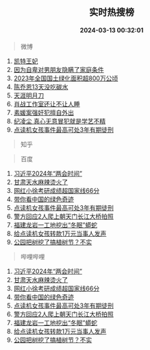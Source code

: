 <div align="center"><h2>实时热搜榜</h2><h4>2024-03-13 00:32:01</h4></div>

> 微博  

1. [凯特王妃](https://s.weibo.com/weibo?q=%E5%87%AF%E7%89%B9%E7%8E%8B%E5%A6%83&t=31&band_rank=1&Refer=top)<br />
2. [因为自卑对男朋友隐瞒了家庭条件](https://s.weibo.com/weibo?q=%23%E5%9B%A0%E4%B8%BA%E8%87%AA%E5%8D%91%E5%AF%B9%E7%94%B7%E6%9C%8B%E5%8F%8B%E9%9A%90%E7%9E%92%E4%BA%86%E5%AE%B6%E5%BA%AD%E6%9D%A1%E4%BB%B6%23&t=31&band_rank=2&Refer=top)<br />
3. [2023年全国国土绿化面积超800万公顷](https://s.weibo.com/weibo?q=%232023%E5%B9%B4%E5%85%A8%E5%9B%BD%E5%9B%BD%E5%9C%9F%E7%BB%BF%E5%8C%96%E9%9D%A2%E7%A7%AF%E8%B6%85800%E4%B8%87%E5%85%AC%E9%A1%B7%23&t=31&band_rank=3&Refer=top)<br />
4. [陈乔恩13天没吃碳水](https://s.weibo.com/weibo?q=%23%E9%99%88%E4%B9%94%E6%81%A913%E5%A4%A9%E6%B2%A1%E5%90%83%E7%A2%B3%E6%B0%B4%23&t=31&band_rank=4&Refer=top)<br />
5. [天涯明月刀](https://s.weibo.com/weibo?q=%E5%A4%A9%E6%B6%AF%E6%98%8E%E6%9C%88%E5%88%80&t=31&band_rank=5&Refer=top)<br />
6. [肖战工作室还让不让人睡](https://s.weibo.com/weibo?q=%23%E8%82%96%E6%88%98%E5%B7%A5%E4%BD%9C%E5%AE%A4%E8%BF%98%E8%AE%A9%E4%B8%8D%E8%AE%A9%E4%BA%BA%E7%9D%A1%23&t=31&band_rank=6&Refer=top)<br />
7. [素媛案强奸犯擅自外出](https://s.weibo.com/weibo?q=%23%E7%B4%A0%E5%AA%9B%E6%A1%88%E5%BC%BA%E5%A5%B8%E7%8A%AF%E6%93%85%E8%87%AA%E5%A4%96%E5%87%BA%23&t=31&band_rank=7&Refer=top)<br />
8. [纪凌尘 真心无意冒犯就是学艺不精](https://s.weibo.com/weibo?q=%E7%BA%AA%E5%87%8C%E5%B0%98%20%E7%9C%9F%E5%BF%83%E6%97%A0%E6%84%8F%E5%86%92%E7%8A%AF%E5%B0%B1%E6%98%AF%E5%AD%A6%E8%89%BA%E4%B8%8D%E7%B2%BE&t=31&band_rank=8&Refer=top)<br />
9. [点读机女孩事件最高可处3年有期徒刑](https://s.weibo.com/weibo?q=%23%E7%82%B9%E8%AF%BB%E6%9C%BA%E5%A5%B3%E5%AD%A9%E4%BA%8B%E4%BB%B6%E6%9C%80%E9%AB%98%E5%8F%AF%E5%A4%843%E5%B9%B4%E6%9C%89%E6%9C%9F%E5%BE%92%E5%88%91%23&t=31&band_rank=9&Refer=top)<br />

> 知乎  


> 百度  

1. [习近平2024年“两会时间”](https://www.baidu.com/s?wd=%E4%B9%A0%E8%BF%91%E5%B9%B32024%E5%B9%B4%E2%80%9C%E4%B8%A4%E4%BC%9A%E6%97%B6%E9%97%B4%E2%80%9D&sa=fyb_news&rsv_dl=fyb_news)<br />
2. [甘肃天水麻辣烫火了](https://www.baidu.com/s?wd=%E7%94%98%E8%82%83%E5%A4%A9%E6%B0%B4%E9%BA%BB%E8%BE%A3%E7%83%AB%E7%81%AB%E4%BA%86&sa=fyb_news&rsv_dl=fyb_news)<br />
3. [网红小徐考研成绩超国家线66分](https://www.baidu.com/s?wd=%E7%BD%91%E7%BA%A2%E5%B0%8F%E5%BE%90%E8%80%83%E7%A0%94%E6%88%90%E7%BB%A9%E8%B6%85%E5%9B%BD%E5%AE%B6%E7%BA%BF66%E5%88%86&sa=fyb_news&rsv_dl=fyb_news)<br />
4. [带你看中国的绿色奇迹](https://www.baidu.com/s?wd=%E5%B8%A6%E4%BD%A0%E7%9C%8B%E4%B8%AD%E5%9B%BD%E7%9A%84%E7%BB%BF%E8%89%B2%E5%A5%87%E8%BF%B9&sa=fyb_news&rsv_dl=fyb_news)<br />
5. [点读机女孩事件最高可处3年有期徒刑](https://www.baidu.com/s?wd=%E7%82%B9%E8%AF%BB%E6%9C%BA%E5%A5%B3%E5%AD%A9%E4%BA%8B%E4%BB%B6%E6%9C%80%E9%AB%98%E5%8F%AF%E5%A4%843%E5%B9%B4%E6%9C%89%E6%9C%9F%E5%BE%92%E5%88%91&sa=fyb_news&rsv_dl=fyb_news)<br />
6. [警方回应2人爬上朝天门长江大桥拍照](https://www.baidu.com/s?wd=%E8%AD%A6%E6%96%B9%E5%9B%9E%E5%BA%942%E4%BA%BA%E7%88%AC%E4%B8%8A%E6%9C%9D%E5%A4%A9%E9%97%A8%E9%95%BF%E6%B1%9F%E5%A4%A7%E6%A1%A5%E6%8B%8D%E7%85%A7&sa=fyb_news&rsv_dl=fyb_news)<br />
7. [福建龙岩一工地挖出“冬眠”蟒蛇](https://www.baidu.com/s?wd=%E7%A6%8F%E5%BB%BA%E9%BE%99%E5%B2%A9%E4%B8%80%E5%B7%A5%E5%9C%B0%E6%8C%96%E5%87%BA%E2%80%9C%E5%86%AC%E7%9C%A0%E2%80%9D%E8%9F%92%E8%9B%87&sa=fyb_news&rsv_dl=fyb_news)<br />
8. [给点读机女孩转款1万元当事人发声](https://www.baidu.com/s?wd=%E7%BB%99%E7%82%B9%E8%AF%BB%E6%9C%BA%E5%A5%B3%E5%AD%A9%E8%BD%AC%E6%AC%BE1%E4%B8%87%E5%85%83%E5%BD%93%E4%BA%8B%E4%BA%BA%E5%8F%91%E5%A3%B0&sa=fyb_news&rsv_dl=fyb_news)<br />
9. [公园把树挖了搞植树节？不实](https://www.baidu.com/s?wd=%E5%85%AC%E5%9B%AD%E6%8A%8A%E6%A0%91%E6%8C%96%E4%BA%86%E6%90%9E%E6%A4%8D%E6%A0%91%E8%8A%82%EF%BC%9F%E4%B8%8D%E5%AE%9E&sa=fyb_news&rsv_dl=fyb_news)<br />

> 哔哩哔哩  

1. [习近平2024年“两会时间”](https://www.baidu.com/s?wd=%E4%B9%A0%E8%BF%91%E5%B9%B32024%E5%B9%B4%E2%80%9C%E4%B8%A4%E4%BC%9A%E6%97%B6%E9%97%B4%E2%80%9D&sa=fyb_news&rsv_dl=fyb_news)<br />
2. [甘肃天水麻辣烫火了](https://www.baidu.com/s?wd=%E7%94%98%E8%82%83%E5%A4%A9%E6%B0%B4%E9%BA%BB%E8%BE%A3%E7%83%AB%E7%81%AB%E4%BA%86&sa=fyb_news&rsv_dl=fyb_news)<br />
3. [网红小徐考研成绩超国家线66分](https://www.baidu.com/s?wd=%E7%BD%91%E7%BA%A2%E5%B0%8F%E5%BE%90%E8%80%83%E7%A0%94%E6%88%90%E7%BB%A9%E8%B6%85%E5%9B%BD%E5%AE%B6%E7%BA%BF66%E5%88%86&sa=fyb_news&rsv_dl=fyb_news)<br />
4. [带你看中国的绿色奇迹](https://www.baidu.com/s?wd=%E5%B8%A6%E4%BD%A0%E7%9C%8B%E4%B8%AD%E5%9B%BD%E7%9A%84%E7%BB%BF%E8%89%B2%E5%A5%87%E8%BF%B9&sa=fyb_news&rsv_dl=fyb_news)<br />
5. [点读机女孩事件最高可处3年有期徒刑](https://www.baidu.com/s?wd=%E7%82%B9%E8%AF%BB%E6%9C%BA%E5%A5%B3%E5%AD%A9%E4%BA%8B%E4%BB%B6%E6%9C%80%E9%AB%98%E5%8F%AF%E5%A4%843%E5%B9%B4%E6%9C%89%E6%9C%9F%E5%BE%92%E5%88%91&sa=fyb_news&rsv_dl=fyb_news)<br />
6. [警方回应2人爬上朝天门长江大桥拍照](https://www.baidu.com/s?wd=%E8%AD%A6%E6%96%B9%E5%9B%9E%E5%BA%942%E4%BA%BA%E7%88%AC%E4%B8%8A%E6%9C%9D%E5%A4%A9%E9%97%A8%E9%95%BF%E6%B1%9F%E5%A4%A7%E6%A1%A5%E6%8B%8D%E7%85%A7&sa=fyb_news&rsv_dl=fyb_news)<br />
7. [福建龙岩一工地挖出“冬眠”蟒蛇](https://www.baidu.com/s?wd=%E7%A6%8F%E5%BB%BA%E9%BE%99%E5%B2%A9%E4%B8%80%E5%B7%A5%E5%9C%B0%E6%8C%96%E5%87%BA%E2%80%9C%E5%86%AC%E7%9C%A0%E2%80%9D%E8%9F%92%E8%9B%87&sa=fyb_news&rsv_dl=fyb_news)<br />
8. [给点读机女孩转款1万元当事人发声](https://www.baidu.com/s?wd=%E7%BB%99%E7%82%B9%E8%AF%BB%E6%9C%BA%E5%A5%B3%E5%AD%A9%E8%BD%AC%E6%AC%BE1%E4%B8%87%E5%85%83%E5%BD%93%E4%BA%8B%E4%BA%BA%E5%8F%91%E5%A3%B0&sa=fyb_news&rsv_dl=fyb_news)<br />
9. [公园把树挖了搞植树节？不实](https://www.baidu.com/s?wd=%E5%85%AC%E5%9B%AD%E6%8A%8A%E6%A0%91%E6%8C%96%E4%BA%86%E6%90%9E%E6%A4%8D%E6%A0%91%E8%8A%82%EF%BC%9F%E4%B8%8D%E5%AE%9E&sa=fyb_news&rsv_dl=fyb_news)<br />
